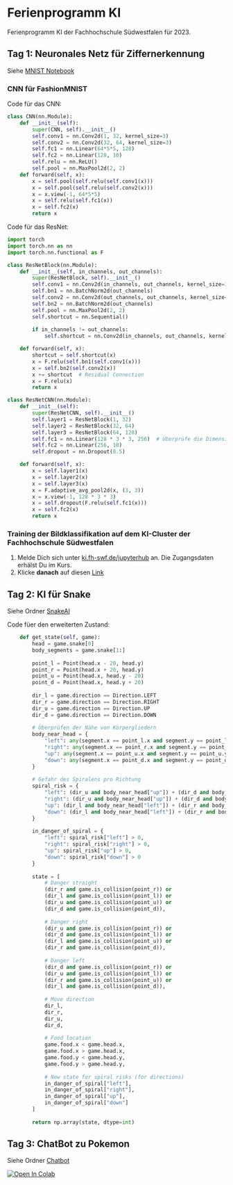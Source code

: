 # Ferienprogramm KI

Ferienprogramm KI der Fachhochschule Südwestfalen für 2023.

## Tag 1: Neuronales Netz für Ziffernerkennung
Siehe [MNIST Notebook](Bildklassifikation/MNIST.ipynb)

### CNN für FashionMNIST
Code für das CNN:

```Python
class CNN(nn.Module):
    def __init__(self):
        super(CNN, self).__init__()
        self.conv1 = nn.Conv2d(1, 32, kernel_size=3)
        self.conv2 = nn.Conv2d(32, 64, kernel_size=3)
        self.fc1 = nn.Linear(64*5*5, 128)
        self.fc2 = nn.Linear(128, 10)
        self.relu = nn.ReLU()
        self.pool = nn.MaxPool2d(2, 2)
    def forward(self, x):
        x = self.pool(self.relu(self.conv1(x)))
        x = self.pool(self.relu(self.conv2(x)))
        x = x.view(-1, 64*5*5)
        x = self.relu(self.fc1(x))
        x = self.fc2(x)
        return x
```

Code für das ResNet:

```Python
import torch
import torch.nn as nn
import torch.nn.functional as F

class ResNetBlock(nn.Module):
    def __init__(self, in_channels, out_channels):
        super(ResNetBlock, self).__init__()
        self.conv1 = nn.Conv2d(in_channels, out_channels, kernel_size=3, padding=1)
        self.bn1 = nn.BatchNorm2d(out_channels)
        self.conv2 = nn.Conv2d(out_channels, out_channels, kernel_size=3, padding=1)
        self.bn2 = nn.BatchNorm2d(out_channels)
        self.pool = nn.MaxPool2d(2, 2)
        self.shortcut = nn.Sequential()
        
        if in_channels != out_channels:
            self.shortcut = nn.Conv2d(in_channels, out_channels, kernel_size=1)

    def forward(self, x):
        shortcut = self.shortcut(x)
        x = F.relu(self.bn1(self.conv1(x)))
        x = self.bn2(self.conv2(x))
        x += shortcut  # Residual Connection
        x = F.relu(x)
        return x

class ResNetCNN(nn.Module):
    def __init__(self):
        super(ResNetCNN, self).__init__()
        self.layer1 = ResNetBlock(1, 32)
        self.layer2 = ResNetBlock(32, 64)
        self.layer3 = ResNetBlock(64, 128)
        self.fc1 = nn.Linear(128 * 3 * 3, 256)  # Überprüfe die Dimensionen
        self.fc2 = nn.Linear(256, 10)
        self.dropout = nn.Dropout(0.5)

    def forward(self, x):
        x = self.layer1(x)
        x = self.layer2(x)
        x = self.layer3(x)
        x = F.adaptive_avg_pool2d(x, (3, 3))
        x = x.view(-1, 128 * 3 * 3)
        x = self.dropout(F.relu(self.fc1(x)))
        x = self.fc2(x)
        return x
```

### Training der Bildklassifikation auf dem KI-Cluster der Fachhochschule Südwestfalen

1. Melde Dich sich unter [ki.fh-swf.de/jupyterhub](https://login.ki.fh-swf.de/new-jupyterhub) an. Die Zugangsdaten erhälst Du im Kurs.
2. Klicke **danach** auf diesen [Link](https://login.ki.fh-swf.de/new-jupyterhub/hub/user-redirect/git-pull?repo=https%3A%2F%2Fgithub.com%2Ffhswf%2FFerienkursKI.git&urlpath=lab%2Ftree%2FFerienkursKI.git%2FBildklassifikation%2FMNIST.ipynb&branch=main)


## Tag 2: KI für Snake
Siehe Ordner [SnakeAI](SnakeAI)

Code füer den erweiterten Zustand:

```Python
    def get_state(self, game):
        head = game.snake[0]
        body_segments = game.snake[1:]
    
        point_l = Point(head.x - 20, head.y)
        point_r = Point(head.x + 20, head.y)
        point_u = Point(head.x, head.y - 20)
        point_d = Point(head.x, head.y + 20)
        
        dir_l = game.direction == Direction.LEFT
        dir_r = game.direction == Direction.RIGHT
        dir_u = game.direction == Direction.UP
        dir_d = game.direction == Direction.DOWN
    
        # Überprüfen der Nähe von Körpergliedern
        body_near_head = {
            "left": any(segment.x == point_l.x and segment.y == point_l.y for segment in body_segments),
            "right": any(segment.x == point_r.x and segment.y == point_r.y for segment in body_segments),
            "up": any(segment.x == point_u.x and segment.y == point_u.y for segment in body_segments),
            "down": any(segment.x == point_d.x and segment.y == point_d.y for segment in body_segments),
        }
    
        # Gefahr des Spiralens pro Richtung
        spiral_risk = {
            "left": (dir_u and body_near_head["up"]) + (dir_d and body_near_head["down"]),
            "right": (dir_u and body_near_head["up"]) + (dir_d and body_near_head["down"]),
            "up": (dir_l and body_near_head["left"]) + (dir_r and body_near_head["right"]),
            "down": (dir_l and body_near_head["left"]) + (dir_r and body_near_head["right"]),
        }
        
        in_danger_of_spiral = {
            "left": spiral_risk["left"] > 0,
            "right": spiral_risk["right"] > 0,
            "up": spiral_risk["up"] > 0,
            "down": spiral_risk["down"] > 0
        }
    
        state = [
            # Danger straight
            (dir_r and game.is_collision(point_r)) or 
            (dir_l and game.is_collision(point_l)) or 
            (dir_u and game.is_collision(point_u)) or 
            (dir_d and game.is_collision(point_d)),
    
            # Danger right
            (dir_u and game.is_collision(point_r)) or 
            (dir_d and game.is_collision(point_l)) or 
            (dir_l and game.is_collision(point_u)) or 
            (dir_r and game.is_collision(point_d)),
    
            # Danger left
            (dir_d and game.is_collision(point_r)) or 
            (dir_u and game.is_collision(point_l)) or 
            (dir_r and game.is_collision(point_u)) or 
            (dir_l and game.is_collision(point_d)),
            
            # Move direction
            dir_l,
            dir_r,
            dir_u,
            dir_d,
            
            # Food location 
            game.food.x < game.head.x,
            game.food.x > game.head.x,
            game.food.y < game.head.y,
            game.food.y > game.head.y,
            
            # New state for spiral risks (for directions)
            in_danger_of_spiral["left"],
            in_danger_of_spiral["right"],
            in_danger_of_spiral["up"],
            in_danger_of_spiral["down"]
        ]
    
        return np.array(state, dtype=int)
```

## Tag 3: ChatBot zu Pokemon
Siehe Ordner [Chatbot](Chatbot)





[![Open In Colab](https://colab.research.google.com/assets/colab-badge.svg)](https://colab.research.google.com/github/fhswf/FerienkursKI/blob/main/Bildklassifikation/MNIST.ipynb)
